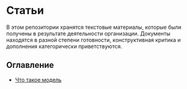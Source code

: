 # Статьи

В этом репозитории хранятся текстовые материалы, которые были получены в результате деятельности организации. 
Документы находятся в разной степени готовности, конструктивная критика и дополнения категорически приветствуются.

## Оглавление
* [Что такое модель](Models.md)